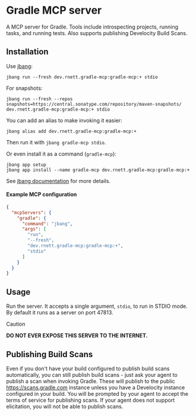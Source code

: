 # Gradle MCP server

A MCP server for Gradle.
Tools include introspecting projects, running tasks, and running tests.
Also supports publishing Develocity Build Scans.

## Installation

Use [jbang](https://www.jbang.dev/documentation/jbang/latest/installation.html):

```shell
jbang run --fresh dev.rnett.gradle-mcp:gradle-mcp:+ stdio
```

For snapshots:

```shell
jbang run --fresh --repos snapshots=https://central.sonatype.com/repository/maven-snapshots/ dev.rnett.gradle-mcp:gradle-mcp:+ stdio
```

You can add an alias to make invoking it easier:

```shell
jbang alias add dev.rnett.gradle-mcp:gradle-mcp:+
```

Then run it with `jbang gradle-mcp stdio`.

Or even install it as a command (`gradle-mcp`):

```shell
jbang app setup
jbang app install --name gradle-mcp dev.rnett.gradle-mcp:gradle-mcp:+
```

See [jbang documentation](https://www.jbang.dev/documentation/jbang/latest/install.html) for more details.

#### Example MCP configuration

```json
{
  "mcpServers": {
    "gradle": {
      "command": "jbang",
      "args": [
        "run",
        "--fresh",
        "dev.rnett.gradle-mcp:gradle-mcp:+",
        "stdio"
      ]
    }
  }
}
```

## Usage

Run the server.
It accepts a single argument, `stdio`, to run in STDIO mode.
By default it runs as a server on port 47813.

> [!CAUTION]
> **DO NOT EVER EXPOSE THIS SERVER TO THE INTERNET.**

## Publishing Build Scans

Even if you don't have your build configured to publish build scans automatically, you can still publish build scans - just ask your agent to publish a scan when invoking Gradle.
These will publish to the public https://scans.gradle.com instance unless you have a Develocity instance configured in your build.
You will be prompted by your agent to accept the terms of service for publishing scans.
If your agent does not support elicitation, you will not be able to publish scans.